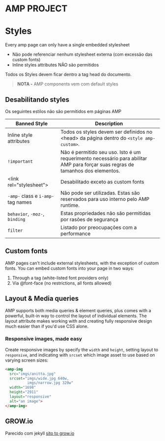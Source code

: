 # AMP PROJECT

# Styles
Every amp page can only have a single embedded stylesheet
- Não pode referenciar nenhum stylesheet externa (com excessão das custom fonts)
- Inline styles attributes NÃO são permitidos

Todos os Styles devem ficar dentro a tag head do documento.

> **NOTA -**  AMP components vem com default styles

## Desabilitando styles
Os seguintes estilos não são permitidos em páginas AMP

Banned Style | Description
--- | ---
Inline style attributes | Todos os styles devem ser definidos no \<head> da página dentro do `<style amp-custom>`.
`!important` | Não é permitido seu uso. Isto é um requerimento necessário para abilitar AMP para forçar suas regras de tamanhos dos elementos.
\<link rel="stylesheet"> | Desabilitado exceto as custom fonts
`-amp-` class e `i-amp-` tag names | Não pode ser utilizadas. Estas são reservados para uso interno pelo AMP runtime.
`behavior`, `-moz-`, `binding` | Estas propriedades não são permitidas por rasões de segurança
`filter` | Listado por preocupações com a performance

## Custom fonts
AMP pages can’t include external stylesheets, with the exception of custom fonts. You can embed custom fonts into your page in two ways:

1. Through a <link> tag (white-listed font providers only)
2. Via @font-face (no restrictions, all fonts allowed)

## Layout & Media queries
AMP supports both media queries & element queries, plus comes with a powerful, built-in way to control the layout of individual elements. The layout attribute makes working with and creating fully responsive design much easier than if you'd use CSS alone.

### Responsive images, made easy
Create responsive images by specify the `width` and `height`, setting layout to `responsive`, and indicating with `srcset` which image asset to use based on varying screen sizes:

```html
<amp-img
  src="imgs/anitta.jpg"
  srcset="imgs/wide.jpg 640w,
          imgs/narrow.jpg 320w"
  width="1698"
  height="2911"
  layout="responsive"
  alt="an image">
</amp-img>
```

## GROW.io
Parecido com jekyll [sito to grow.io](http://grow.io/start/)


